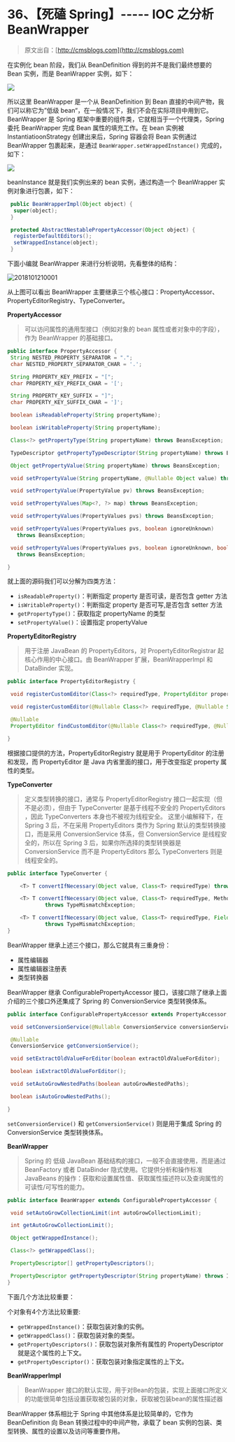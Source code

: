 # 36、【死磕 Spring】----- IOC 之分析 BeanWrapper

> 原文出自：[http://cmsblogs.com](http://cmsblogs.com)

在实例化 bean 阶段，我们从 BeanDefinition 得到的并不是我们最终想要的 Bean 实例，而是 BeanWrapper 实例，如下：

![](https://gitee.com/chenssy/blog-home/raw/master/image/201811/15393305208552.jpg)

所以这里 BeanWrapper 是一个从 BeanDefinition 到 Bean 直接的中间产物，我们可以称它为”低级 bean“，在一般情况下，我们不会在实际项目中用到它。BeanWrapper 是 Spring 框架中重要的组件类，它就相当于一个代理类，Spring 委托 BeanWrapper 完成 Bean 属性的填充工作。在 bean 实例被 InstantiatioonStrategy 创建出来后，Spring 容器会将 Bean 实例通过 BeanWrapper 包裹起来，是通过 `BeanWrapper.setWrappedInstance()` 完成的，如下：

![](https://gitee.com/chenssy/blog-home/raw/master/image/201811/15393328767959.jpg)

beanInstance 就是我们实例出来的 bean 实例，通过构造一个 BeanWrapper 实例对象进行包裹，如下：

```java
 public BeanWrapperImpl(Object object) {
  super(object);
 }

 protected AbstractNestablePropertyAccessor(Object object) {
  registerDefaultEditors();
  setWrappedInstance(object);
 }
```

下面小编就 BeanWrapper 来进行分析说明，先看整体的结构：

![2018101210001](https://gitee.com/chenssy/blog-home/raw/master/image/201811/2018101210001.png)

从上图可以看出 BeanWrapper 主要继承三个核心接口：PropertyAccessor、PropertyEditorRegistry、TypeConverter。

**PropertyAccessor**

> 可以访问属性的通用型接口（例如对象的 bean 属性或者对象中的字段），作为 BeanWrapper 的基础接口。

```java
public interface PropertyAccessor {
 String NESTED_PROPERTY_SEPARATOR = ".";
 char NESTED_PROPERTY_SEPARATOR_CHAR = '.';

 String PROPERTY_KEY_PREFIX = "[";
 char PROPERTY_KEY_PREFIX_CHAR = '[';

 String PROPERTY_KEY_SUFFIX = "]";
 char PROPERTY_KEY_SUFFIX_CHAR = ']';

 boolean isReadableProperty(String propertyName);

 boolean isWritableProperty(String propertyName);

 Class<?> getPropertyType(String propertyName) throws BeansException;

 TypeDescriptor getPropertyTypeDescriptor(String propertyName) throws BeansException;

 Object getPropertyValue(String propertyName) throws BeansException;

 void setPropertyValue(String propertyName, @Nullable Object value) throws BeansException;

 void setPropertyValue(PropertyValue pv) throws BeansException;

 void setPropertyValues(Map<?, ?> map) throws BeansException;

 void setPropertyValues(PropertyValues pvs) throws BeansException;

 void setPropertyValues(PropertyValues pvs, boolean ignoreUnknown)
   throws BeansException;

 void setPropertyValues(PropertyValues pvs, boolean ignoreUnknown, boolean ignoreInvalid)
   throws BeansException;

}

```

就上面的源码我们可以分解为四类方法：

- `isReadableProperty()`：判断指定 property 是否可读，是否包含 getter 方法
- `isWritableProperty()`：判断指定 property 是否可写,是否包含 setter 方法
- `getPropertyType()`：获取指定 propertyName 的类型
- `setPropertyValue()`：设置指定 propertyValue

**PropertyEditorRegistry**

> 用于注册 JavaBean 的 PropertyEditors，对 PropertyEditorRegistrar 起核心作用的中心接口。由 BeanWrapper 扩展，BeanWrapperImpl 和 DataBinder 实现。

```java
public interface PropertyEditorRegistry {

 void registerCustomEditor(Class<?> requiredType, PropertyEditor propertyEditor);

 void registerCustomEditor(@Nullable Class<?> requiredType, @Nullable String propertyPath, PropertyEditor propertyEditor);

 @Nullable
 PropertyEditor findCustomEditor(@Nullable Class<?> requiredType, @Nullable String propertyPath);

}
```

根据接口提供的方法，PropertyEditorRegistry 就是用于 PropertyEditor 的注册和发现，而 PropertyEditor 是 Java 内省里面的接口，用于改变指定 property 属性的类型。

**TypeConverter**

> 定义类型转换的接口，通常与 PropertyEditorRegistry 接口一起实现（但不是必须），但由于 TypeConverter 是基于线程不安全的 PropertyEditors ，因此 TypeConverters 本身也不被视为线程安全。
> 这里小编解释下，在 Spring 3 后，不在采用 PropertyEditors 类作为 Spring 默认的类型转换接口，而是采用 ConversionService 体系，但 ConversionService 是线程安全的，所以在 Spring 3 后，如果你所选择的类型转换器是 ConversionService 而不是 PropertyEditors 那么 TypeConverters 则是线程安全的。

```java
public interface TypeConverter {

    <T> T convertIfNecessary(Object value, Class<T> requiredType) throws TypeMismatchException;

    <T> T convertIfNecessary(Object value, Class<T> requiredType, MethodParameter methodParam)
            throws TypeMismatchException;

    <T> T convertIfNecessary(Object value, Class<T> requiredType, Field field)
            throws TypeMismatchException;
}
```

BeanWrapper 继承上述三个接口，那么它就具有三重身份：

- 属性编辑器
- 属性编辑器注册表
- 类型转换器

BeanWrapper 继承 ConfigurablePropertyAccessor 接口，该接口除了继承上面介绍的三个接口外还集成了 Spring 的 ConversionService 类型转换体系。

```java
public interface ConfigurablePropertyAccessor extends PropertyAccessor, PropertyEditorRegistry, TypeConverter {

 void setConversionService(@Nullable ConversionService conversionService);

 @Nullable
 ConversionService getConversionService();

 void setExtractOldValueForEditor(boolean extractOldValueForEditor);

 boolean isExtractOldValueForEditor();

 void setAutoGrowNestedPaths(boolean autoGrowNestedPaths);

 boolean isAutoGrowNestedPaths();

}
```

`setConversionService()` 和 `getConversionService()` 则是用于集成 Spring 的 ConversionService 类型转换体系。

**BeanWrapper**

> Spring 的 低级 JavaBean 基础结构的接口，一般不会直接使用，而是通过 BeanFactory 或者 DataBinder 隐式使用。它提供分析和操作标准 JavaBeans 的操作：获取和设置属性值、获取属性描述符以及查询属性的可读性/可写性的能力。

```java
public interface BeanWrapper extends ConfigurablePropertyAccessor {

 void setAutoGrowCollectionLimit(int autoGrowCollectionLimit);

 int getAutoGrowCollectionLimit();

 Object getWrappedInstance();

 Class<?> getWrappedClass();

 PropertyDescriptor[] getPropertyDescriptors();

 PropertyDescriptor getPropertyDescriptor(String propertyName) throws InvalidPropertyException;
}
```

下面几个方法比较重要：

个对象有4个方法比较重要:

- `getWrappedInstance()`：获取包装对象的实例。
- `getWrappedClass()`：获取包装对象的类型。
- `getPropertyDescriptors()`：获取包装对象所有属性的 PropertyDescriptor 就是这个属性的上下文。
- `getPropertyDescriptor()`：获取包装对象指定属性的上下文。

**BeanWrapperImpl**

> BeanWrapper 接口的默认实现，用于对Bean的包装，实现上面接口所定义的功能很简单包括设置获取被包装的对象，获取被包装bean的属性描述器

BeanWrapper 体系相比于 Spring 中其他体系是比较简单的，它作为 BeanDefinition 向 Bean 转换过程中的中间产物，承载了 bean 实例的包装、类型转换、属性的设置以及访问等重要作用。

